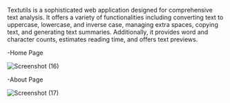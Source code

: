 Textutils is a sophisticated web application designed for comprehensive text analysis. It offers a variety of functionalities including converting text to uppercase, lowercase, and inverse case, managing extra spaces, copying text, and generating text summaries. Additionally, it provides word and character counts, estimates reading time, and offers text previews.

-Home Page


![Screenshot (16)](https://github.com/bhilareps/TextUtils/assets/95078339/0421ba35-f143-4043-8685-b0ef842abaca)


-About Page

![Screenshot (17)](https://github.com/bhilareps/TextUtils/assets/95078339/a22fd8ae-9bef-4099-b00e-f8d824d6bdd3)
